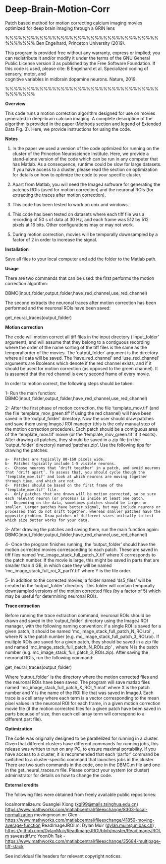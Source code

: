 # Deep-Brain-Motion-Corr
Patch based method for motion correcting calcium imaging movies optimized for deep brain imaging through a GRIN lens

%%%%%%%%%%%%%%%%%%%%%%%%%%%%%%%%%%%%%%%%%%%
Ben Engelhard, Princeton University (2019).

This program is provided free without any warranty, express or implied; you can redistribute it and/or 
modify it under the terms of the GNU General Public License version 3 as published by the Free 
Software Foundation.
If this code is used, please cite: B Engelhard et al. Specialized coding of sensory, motor, and   
cognitive variables in midbrain dopamine neurons. Nature, 2019.

%%%%%%%%%%%%%%%%%%%%%%%%%%%%%%%%%%%%%%%%%%%


**Overview**

This code runs a motion correction algorithm designed for use on movies generated in deep-brain calcium imaging. A complete description of the algorithm is provided in the paper (Methods section and legend of Extended Data Fig. 3). Here, we provide instructions for using the code. 

**Notes**

1)	In the paper we used a version of the code optimized for running on the cluster of the Princeton 
Neuroscience Institute. Here, we provide a stand-alone version of the code which can be run in any computer that has Matlab. As a consequence, runtime could be slow for large datasets. If you have access to a cluster, please read the section on optimization for details on how to optimize the code to your specific cluster.

2)	Apart from Matlab, you will need the ImageJ software for generating the patches ROIs (used for 
motion correction) and the neuronal ROIs (for extracting the traces after motion correction). 

3)	This code has been tested to work on unix and windows.

4)	This code has been tested on datasets where each tiff file was a recording of 50 s of data at 30 
Hz, and each frame was 512 by 512 pixels at 16 bits. Other configurations may or may not work.

5)	During motion correction, movies will be temporally downsampled by a factor of 2 in order to 
increase the signal.


**Installation**

Save all files to your local computer and add the folder to the Matlab path.

**Usage**

There are two commands that can be used: the first performs the motion correction algorithm: 

DBMC(input_folder,output_folder,have_red_channel,use_red_channel)

The second extracts the neuronal traces after motion correction has been performed and the neuronal ROIs have been saved:

get_neural_traces(output_folder)

**Motion correction**

The code will motion correct all tiff files in the input directory (‘input_folder’ argument), and will assume that they belong to a contiguous recording where the order of the name sorting of the tiff files is the same as the temporal order of the movies. The ‘output_folder’ argument is the directory where all data will be saved. The ‘have_red_channel’ and ‘use_red_channel’ arguments are Booleans which denote if the red channel exists, and if it should be used for motion correction (as opposed to the green channel). It is assumed that the red channel is every second frame of every movie.

In order to motion correct, the following steps should be taken:

1-	Run the main function: DBMC(input_folder,output_folder,have_red_channel,use_red_channel)

2-	After the first phase of motion correction, the file ‘template_mov.tif’ (and the file ‘template_mov_green.tif‘ if using the red channel) will have been saved in the ‘output_folder’ directory. Now the user should draw patches and save them using ImageJ ROI manager (this is the only manual step of the motion correction procedure). Each patch should be a contiguous area of the ‘template_mov.tif’ movie (or the ‘template_mov_green.tif‘ if it exsits). After drawing all patches, they should be saved in a zip file (in the ‘output_folder’ directory) named ‘patches.zip’. Use the following tips for drawing the patches:

    a-	Patches are typically 80-160 pixels wide.
    b-	Patches typically include 1-5 visible neurons.
    c-	Choose neurons that ‘drift together’ in a patch, and avoid neurons that ‘drift apart’. To assess that, you should cycle though the ‘template_mov.tif‘ and look at which neurons are moving together through time, and which are not.
    d-	Patches should be based on the first frame of the ‘template_mov.tif‘ file.
    e-	Only patches that are drawn will be motion corrected, so be sure each relevant neuron (or process) is inside at least one patch.
    f-	Depending on the data, sometimes patches should be larger or smaller. Larger patches have better signal, but may include neurons or processes that do not drift together, whereas smaller patches have the opposite problem. Draw patches of different sizes initially to test which size better works for your data.

3-	After drawing the patches and saving them, run the main function again: DBMC(input_folder,output_folder,have_red_channel,use_red_channel)

4-	Once the program finishes running, the ‘output_folder’ should have the motion corrected movies corresponding to each patch. These are saved in tiff files named ‘mc_image_stack_full_patch_X.tif’ where X corresponds to the patch number. If the movie is large, this might be saved in parts that are smaller than 4 GB, in which case they will be named ‘mc_image_stack_full_roi_X_partY.tif’ where Y is the file order. 

5-	In addition to the corrected movies, a folder named ‘ds5_files’ will be created in the ‘output_folder’ directory. This folder will contain temporally downsampled versions of the motion corrected files (by a factor of 5) which may be useful for determining neuronal ROIs.


**Trace extraction**

Before running the trace extraction command, neuronal ROIs should be drawn and saved in the ‘output_folder’ directory using the ImageJ ROI manager, with the following naming convention: if a single ROI is saved for a given patch, it should be named 'mc_image_stack_full_patch_N_ROI.roi' , where N is the patch number  (e.g. mc_image_stack_full_patch_3_ROI.roi). If multiple ROIs are saved for a given patch, they should be saved in a zip file and named 'mc_image_stack_full_patch_N_ROIs.zip' , where N is the patch number (e.g. mc_image_stack_full_patch_3_ROIs.zip).
After saving the neuronal ROIs, run the following command:

get_neural_traces(output_folder)

Where ‘output_folder’ is the directory where the motion corrected files and the neuronal ROIs have been saved. The program will save matlab files named ‘mc_image_stack_full_patch_X_ROI_Y.mat’ where X is the patch number and Y is the name of the ROI file that was saved in ImageJ. Each trace is a cell array where each term is a vector corresponding to the mean pixel values in the neuronal ROI for each frame, in a given motion correction movie file (if the motion corrected files for a given patch have been saved in parts because of size, then each cell array term will correspond to a different part file).

**Optimization**

The code was originally designed to be parallelized for running in a cluster. Given that different clusters have different commands for running jobs, this release was written to run on any PC, to ensure maximal portability. If you have access to a cluster, it is recommended that each ‘parfor’ command be switched to a cluster-specific command that launches jobs in the cluster. There are two such commands in the code, one in the DBMC.m file and one in the get_neural_traces.m file. Please contact your system (or cluster) administrator for details on how to change the code.

**External credits**

The following files were obtained from freely available public repositories:

localnormalize.m: Guanglei Xiong (xgl99@mails.tsinghua.edu.cn) https://www.mathworks.com/matlabcentral/fileexchange/8303-local-normalization 
movingmean.m: Glen - https://www.mathworks.com/matlabcentral/fileexchange/41859-moving-average-function
ReadImageJROI.m: Dylan Muir (dylan.muir@unibas.ch) ,  https://github.com/DylanMuir/ReadImageJROI/blob/master/ReadImageJROI.m
saveastiff.m: YoonOh Tak - https://www.mathworks.com/matlabcentral/fileexchange/35684-multipage-tiff-stack

See individual file headers for relevant copyright notices.


